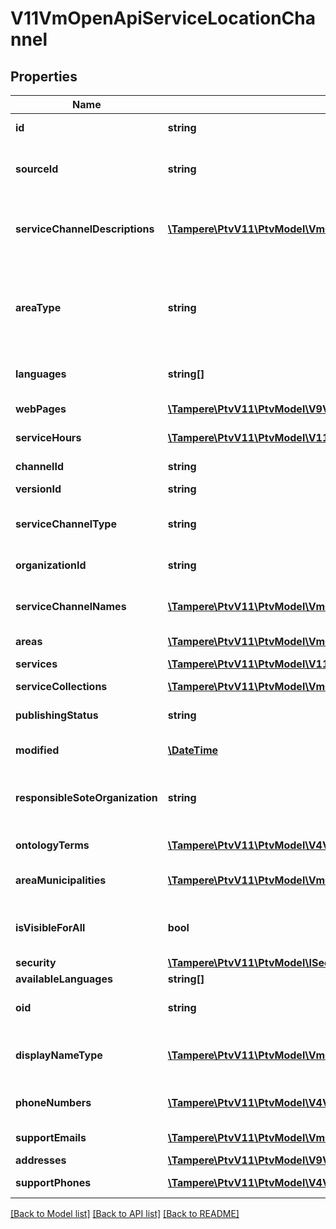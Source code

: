 # V11VmOpenApiServiceLocationChannel

## Properties
Name | Type | Description | Notes
------------ | ------------- | ------------- | -------------
**id** | **string** | PTV identifier for the service channel. | [optional] 
**sourceId** | **string** | External system identifier for this service channel. User needs to be logged in to be able to get/set value. | [optional] 
**serviceChannelDescriptions** | [**\Tampere\PtvV11\PtvModel\VmOpenApiLocalizedListItem[]**](VmOpenApiLocalizedListItem.md) | List of localized service channel descriptions. Possible type values are: Description, Summary (in version 7 ShortDescription). (Max.Length: 2500 Description). | [optional] 
**areaType** | **string** | Area type. Possible values are: Nationwide, NationwideExceptAlandIslands or LimitedType.  In version 7 and older: WholeCountry, WholeCountryExceptAlandIslands, AreaType. | [optional] 
**languages** | **string[]** | List of languages the service channel is available in (two letter language code). | [optional] 
**webPages** | [**\Tampere\PtvV11\PtvModel\V9VmOpenApiWebPage[]**](V9VmOpenApiWebPage.md) | List of service channel web pages. | [optional] 
**serviceHours** | [**\Tampere\PtvV11\PtvModel\V11VmOpenApiServiceHour[]**](V11VmOpenApiServiceHour.md) | List of service channel service hours. | [optional] 
**channelId** | **string** | Gets or sets the special channel identifier. | [optional] 
**versionId** | **string** | The identifier for current version. | [optional] 
**serviceChannelType** | **string** | Type of the service channel. Channel types: EChannel, WebPage, PrintableForm, Phone or ServiceLocation. | [optional] 
**organizationId** | **string** | PTV organization identifier responsible for the channel. | [optional] 
**serviceChannelNames** | [**\Tampere\PtvV11\PtvModel\VmOpenApiLocalizedListItem[]**](VmOpenApiLocalizedListItem.md) | Localized list of service channel names. Possible type values are: Name, AlternativeName (in version 7 AlternateName). | [optional] 
**areas** | [**\Tampere\PtvV11\PtvModel\VmOpenApiArea[]**](VmOpenApiArea.md) | List of service channel areas. | [optional] 
**services** | [**\Tampere\PtvV11\PtvModel\V11VmOpenApiServiceChannelService[]**](V11VmOpenApiServiceChannelService.md) | List of linked services including relationship data. | [optional] 
**serviceCollections** | [**\Tampere\PtvV11\PtvModel\VmOpenApiServiceServiceCollection[]**](VmOpenApiServiceServiceCollection.md) |  | [optional] 
**publishingStatus** | **string** | Publishing status. Possible values are: Draft, Published, Deleted or Modified. | [optional] 
**modified** | [**\DateTime**](\DateTime.md) | Date when item was modified/created (UTC). | [optional] 
**responsibleSoteOrganization** | **string** | Sote organization that is responsible for the service channel. Notice! At the moment always empty - the property is a placeholder for later use. | [optional] 
**ontologyTerms** | [**\Tampere\PtvV11\PtvModel\V4VmOpenApiOntologyTerm[]**](V4VmOpenApiOntologyTerm.md) | List of ontology terms related to the all service connections. | [optional] 
**areaMunicipalities** | [**\Tampere\PtvV11\PtvModel\VmOpenApiMunicipality[]**](VmOpenApiMunicipality.md) | List of municipalities including municipality code and a localized list of municipality names. | [optional] 
**isVisibleForAll** | **bool** | Indicates if channel can be used (referenced within services) by other users from other organizations. | [optional] 
**security** | [**\Tampere\PtvV11\PtvModel\ISecurityOwnOrganization**](ISecurityOwnOrganization.md) |  | [optional] 
**availableLanguages** | **string[]** | Gets or sets available languages | [optional] 
**oid** | **string** | Service channel OID. Must match the regex @\&quot;^[A-Za-z0-9.-]*$\&quot;. | [optional] 
**displayNameType** | [**\Tampere\PtvV11\PtvModel\VmOpenApiNameTypeByLanguage[]**](VmOpenApiNameTypeByLanguage.md) | List of Display name types (Name or AlternativeName) for each language version of ServiceChannelNames. | [optional] 
**phoneNumbers** | [**\Tampere\PtvV11\PtvModel\V4VmOpenApiPhoneWithType[]**](V4VmOpenApiPhoneWithType.md) | List of phone numbers for the service channel. Includes also fax numbers. | [optional] 
**supportEmails** | [**\Tampere\PtvV11\PtvModel\VmOpenApiLanguageItem[]**](VmOpenApiLanguageItem.md) | List email addresses for the service channel. | [optional] 
**addresses** | [**\Tampere\PtvV11\PtvModel\V9VmOpenApiAddressLocation[]**](V9VmOpenApiAddressLocation.md) | List of service location addresses. | [optional] 
**supportPhones** | [**\Tampere\PtvV11\PtvModel\V4VmOpenApiPhone[]**](V4VmOpenApiPhone.md) | List of support phone numbers for the service channel. | [optional] 

[[Back to Model list]](../../README.md#documentation-for-models) [[Back to API list]](../../README.md#documentation-for-api-endpoints) [[Back to README]](../../README.md)

